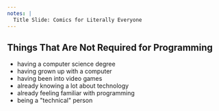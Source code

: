 ```yaml
---
notes: |
  Title Slide: Comics for Literally Everyone
---
```


## Things That Are Not Required for Programming

- having a computer science degree <!-- .element: class="fragment fade-up" -->
- having grown up with a computer <!-- .element: class="fragment fade-up" -->
- having been into video games <!-- .element: class="fragment fade-up" -->
- already knowing a lot about technology <!-- .element: class="fragment fade-up" -->
- already feeling familiar with programming  <!-- .element: class="fragment fade-up" -->
- being a "technical" person <!-- .element: class="fragment fade-up" -->


<!-- .slide: data-transition="fade-in" -->
